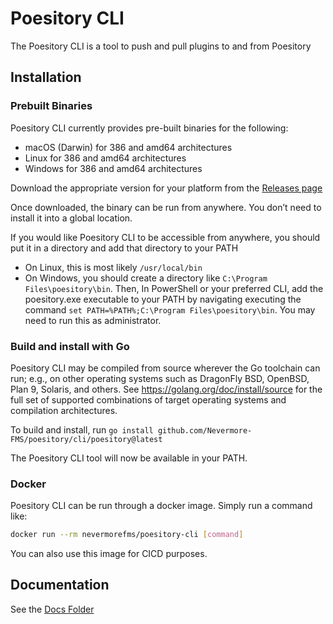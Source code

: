 # Poesitory CLI

The Poesitory CLI is a tool to push and pull plugins to and from Poesitory

## Installation

### Prebuilt Binaries

Poesitory CLI currently provides pre-built binaries for the following:

- macOS (Darwin) for 386 and amd64 architectures
- Linux for 386 and amd64 architectures
- Windows for 386 and amd64 architectures

Download the appropriate version for your platform from the [Releases page](https://github.com/Nevermore-FMS/poesitory/releases)

Once downloaded, the binary can be run from anywhere. You don’t need to install it into a global location.

If you would like Poesitory CLI to be accessible from anywhere, you should put it in a directory and add that directory to your PATH
- On Linux, this is most likely `/usr/local/bin`
- On Windows, you should create a directory like `C:\Program Files\poesitory\bin`. Then, In PowerShell or your preferred CLI, add the poesitory.exe executable to your PATH by navigating executing the command `set PATH=%PATH%;C:\Program Files\poesitory\bin`. You may need to run this as administrator.

### Build and install with Go

Poesitory CLI may be compiled from source wherever the Go toolchain can run; e.g., on other operating systems such as DragonFly BSD, OpenBSD, Plan 9, Solaris, and others. See https://golang.org/doc/install/source for the full set of supported combinations of target operating systems and compilation architectures.

To build and install, run `go install github.com/Nevermore-FMS/poesitory/cli/poesitory@latest`

The Poesitory CLI tool will now be available in your PATH.

### Docker

Poesitory CLI can be run through a docker image. Simply run a command like:

```bash
docker run --rm nevermorefms/poesitory-cli [command]
```

You can also use this image for CICD purposes.

## Documentation

See the [Docs Folder](docs)